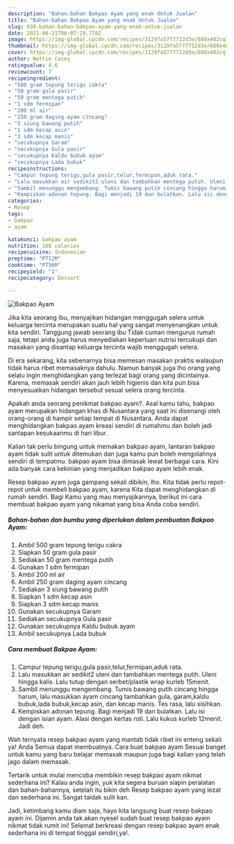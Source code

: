 ```yaml
---
description: "Bahan-bahan Bakpao Ayam yang enak Untuk Jualan"
title: "Bahan-bahan Bakpao Ayam yang enak Untuk Jualan"
slug: 939-bahan-bahan-bakpao-ayam-yang-enak-untuk-jualan
date: 2021-06-21T06:07:29.778Z
image: https://img-global.cpcdn.com/recipes/3129fa5777712d3e/680x482cq70/bakpao-ayam-foto-resep-utama.jpg
thumbnail: https://img-global.cpcdn.com/recipes/3129fa5777712d3e/680x482cq70/bakpao-ayam-foto-resep-utama.jpg
cover: https://img-global.cpcdn.com/recipes/3129fa5777712d3e/680x482cq70/bakpao-ayam-foto-resep-utama.jpg
author: Nettie Casey
ratingvalue: 4.6
reviewcount: 7
recipeingredient:
- "500 gram tepung terigu cakra"
- "50 gram gula pasir"
- "50 gram mentega putih"
- "1 sdm fermipan"
- "200 ml air"
- "250 gram daging ayam cincang"
- "3 siung bawang putih"
- "1 sdm kecap asin"
- "3 sdm kecap manis"
- "secukupnya Garam"
- "secukupnya Gula pasir"
- "secukupnya Kaldu bubuk ayam"
- "secukupnya Lada bubuk"
recipeinstructions:
- "Campur tepung terigu,gula pasir,telur,fermipan,aduk rata."
- "Lalu masukkan air sedikit2 uleni dan tambahkan mentega putih. Uleni hingga kalis. Lalu tutup dengan serbet/plastik wrap kurleb 15menit."
- "Sambil menunggu mengembang. Tumis bawang putih cincang hingga harum, lalu masukkan ayam cincang tambahkan gula, garam,kaldu bubuk,lada bubuk,kecap asin, dan kecap manis. Tes rasa, lalu sisihkan."
- "Kempiskan adonan tepung. Bagi menjadi 19 dan bulatkan. Lalu isi dengan isian ayam. Alasi dengan kertas roti. Lalu kukus kurleb 12menit. Jadi deh."
categories:
- Resep
tags:
- bakpao
- ayam

katakunci: bakpao ayam 
nutrition: 168 calories
recipecuisine: Indonesian
preptime: "PT12M"
cooktime: "PT56M"
recipeyield: "1"
recipecategory: Dessert

---
```



![Bakpao Ayam](https://img-global.cpcdn.com/recipes/3129fa5777712d3e/680x482cq70/bakpao-ayam-foto-resep-utama.jpg)

Jika kita seorang ibu, menyajikan hidangan menggugah selera untuk keluarga tercinta merupakan suatu hal yang sangat menyenangkan untuk kita sendiri. Tanggung jawab seorang ibu Tidak cuman mengurus rumah saja, tetapi anda juga harus menyediakan keperluan nutrisi tercukupi dan masakan yang disantap keluarga tercinta wajib menggugah selera.

Di era  sekarang, kita sebenarnya bisa memesan masakan praktis walaupun tidak harus ribet memasaknya dahulu. Namun banyak juga lho orang yang selalu ingin menghidangkan yang terlezat bagi orang yang dicintainya. Karena, memasak sendiri akan jauh lebih higienis dan kita pun bisa menyesuaikan hidangan tersebut sesuai selera orang tercinta. 



Apakah anda seorang penikmat bakpao ayam?. Asal kamu tahu, bakpao ayam merupakan hidangan khas di Nusantara yang saat ini disenangi oleh orang-orang di hampir setiap tempat di Nusantara. Anda dapat menghidangkan bakpao ayam kreasi sendiri di rumahmu dan boleh jadi santapan kesukaanmu di hari libur.

Kalian tak perlu bingung untuk memakan bakpao ayam, lantaran bakpao ayam tidak sulit untuk ditemukan dan juga kamu pun boleh mengolahnya sendiri di tempatmu. bakpao ayam bisa dimasak lewat berbagai cara. Kini ada banyak cara kekinian yang menjadikan bakpao ayam lebih enak.

Resep bakpao ayam juga gampang sekali dibikin, lho. Kita tidak perlu repot-repot untuk membeli bakpao ayam, karena Kita dapat menghidangkan di rumah sendiri. Bagi Kamu yang mau menyajikannya, berikut ini cara membuat bakpao ayam yang nikamat yang bisa Anda coba sendiri.

<!--inarticleads1-->

##### Bahan-bahan dan bumbu yang diperlukan dalam pembuatan Bakpao Ayam:

1. Ambil 500 gram tepung terigu cakra
1. Siapkan 50 gram gula pasir
1. Sediakan 50 gram mentega putih
1. Gunakan 1 sdm fermipan
1. Ambil 200 ml air
1. Ambil 250 gram daging ayam cincang
1. Sediakan 3 siung bawang putih
1. Siapkan 1 sdm kecap asin
1. Siapkan 3 sdm kecap manis
1. Gunakan secukupnya Garam
1. Sediakan secukupnya Gula pasir
1. Gunakan secukupnya Kaldu bubuk ayam
1. Ambil secukupnya Lada bubuk




<!--inarticleads2-->

##### Cara membuat Bakpao Ayam:

1. Campur tepung terigu,gula pasir,telur,fermipan,aduk rata.
1. Lalu masukkan air sedikit2 uleni dan tambahkan mentega putih. Uleni hingga kalis. Lalu tutup dengan serbet/plastik wrap kurleb 15menit.
1. Sambil menunggu mengembang. Tumis bawang putih cincang hingga harum, lalu masukkan ayam cincang tambahkan gula, garam,kaldu bubuk,lada bubuk,kecap asin, dan kecap manis. Tes rasa, lalu sisihkan.
1. Kempiskan adonan tepung. Bagi menjadi 19 dan bulatkan. Lalu isi dengan isian ayam. Alasi dengan kertas roti. Lalu kukus kurleb 12menit. Jadi deh.




Wah ternyata resep bakpao ayam yang mantab tidak ribet ini enteng sekali ya! Anda Semua dapat membuatnya. Cara buat bakpao ayam Sesuai banget untuk kamu yang baru belajar memasak maupun juga bagi kalian yang telah jago dalam memasak.

Tertarik untuk mulai mencoba membikin resep bakpao ayam nikmat sederhana ini? Kalau anda ingin, yuk kita segera buruan siapin peralatan dan bahan-bahannya, setelah itu bikin deh Resep bakpao ayam yang lezat dan sederhana ini. Sangat taidak sulit kan. 

Jadi, ketimbang kamu diam saja, hayo kita langsung buat resep bakpao ayam ini. Dijamin anda tak akan nyesel sudah buat resep bakpao ayam nikmat tidak rumit ini! Selamat berkreasi dengan resep bakpao ayam enak sederhana ini di tempat tinggal sendiri,ya!.


